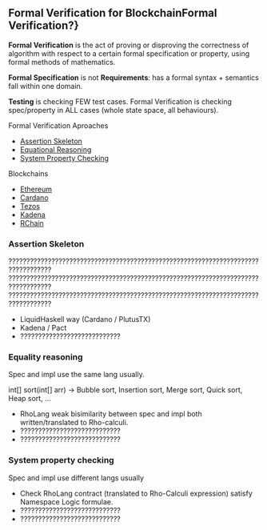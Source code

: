 ## Formal Verification for BlockchainFormal Verification?}

**Formal Verification** is the act of proving or disproving the correctness of algorithm with respect to a certain formal specification or property, using formal methods of mathematics.

**Formal Specification** is not **Requirements**: has a formal syntax + semantics fall within one domain.

**Testing** is checking FEW test cases. Formal Verification is checking spec/property in ALL cases (whole state space, all behaviours).

Formal Verification Aproaches
- [Assertion Skeleton](#assertion-skeleton)
- [Equational Reasoning](#equality-reasoning)
- [System Property Checking](#system-property-checking)

Blockchains
- [Ethereum](ethereum.md)
- [Cardano](cardano.md)
- [Tezos](tezos.md)
- [Kadena](kadena.md)
- [RChain](rchain.md)

### Assertion Skeleton
??????????????????????????????????????????????????????????????????????????????????  
??????????????????????????????????????????????????????????????????????????????????  
??????????????????????????????????????????????????????????????????????????????????  
- LiquidHaskell way (Cardano / PlutusTX)
- Kadena / Pact 
- ????????????????????????????

### Equality reasoning
Spec and impl use the same lang usually. 

int[] sort(int[] arr) -> Bubble sort, Insertion sort, Merge sort, Quick sort, Heap sort, ...

- RhoLang weak bisimilarity between spec and impl both written/translated to Rho-calculi.
- ????????????????????????????
- ????????????????????????????

### System property checking
Spec and impl use different langs usually
- Check RhoLang contract (translated to Rho-Calculi expression) satisfy Namespace Logic formulae.
- ????????????????????????????
- ????????????????????????????
